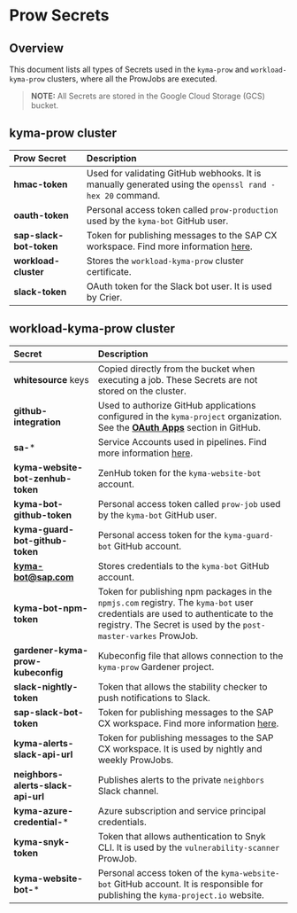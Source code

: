 
# Prow Secrets

## Overview

This document lists all types of Secrets used in the `kyma-prow` and `workload-kyma-prow` clusters, where all the ProwJobs are executed.
>**NOTE:** All Secrets are stored in the Google Cloud Storage (GCS) bucket.


## kyma-prow cluster

| Prow Secret   | Description | 
| :---------- | :---------------- | 
| **hmac-token**| Used for validating GitHub webhooks. It is manually generated using the `openssl rand -hex 20` command.| 
| **oauth-token**| Personal access token called `prow-production` used by the `kyma-bot` GitHub user. | 
|**sap-slack-bot-token**| Token for publishing messages to the SAP CX workspace. Find more information [here](https://api.slack.com/docs/token-types#bot). |
|**workload-cluster**| Stores the `workload-kyma-prow` cluster certificate. |
| **slack-token** | OAuth token for the Slack bot user. It is used by Crier. |

## workload-kyma-prow cluster

| Secret   | Description | 
| :---------- | :---------------- | 
| **whitesource** keys | Copied directly from the bucket when executing a job. These Secrets are not stored on the cluster. | 
| **github-integration** | Used to authorize GitHub applications configured in the `kyma-project` organization. See the **[OAuth Apps](https://developer.github.com/apps/building-oauth-apps/)** section in GitHub.|
| **sa-*** | Service Accounts used in pipelines. Find more information [here](/docs/prow/authorization.md).| 
| **kyma-website-bot-zenhub-token** | ZenHub token for the `kyma-website-bot` account.| 
| **kyma-bot-github-token**| Personal access token called `prow-job` used by the `kyma-bot` GitHub user.| 
| **kyma-guard-bot-github-token** | Personal access token for the `kyma-guard-bot` GitHub account.| 
| **kyma-bot@sap.com**| Stores credentials to the `kyma-bot` GitHub account. |
| **kyma-bot-npm-token** | Token for publishing npm packages in the `npmjs.com` registry. The `kyma-bot` user credentials are used to authenticate to the registry. The Secret is used by the `post-master-varkes` ProwJob. |
| **gardener-kyma-prow-kubeconfig** | Kubeconfig file that allows connection to the `kyma-prow` Gardener project.| 
| **slack-nightly-token**| Token that allows the stability checker to push notifications to Slack. | 
| **sap-slack-bot-token** | Token for publishing messages to the SAP CX workspace. Find more information [here](https://api.slack.com/docs/token-types#bot).|
| **kyma-alerts-slack-api-url** | Token for publishing messages to the SAP CX workspace.  It is used by nightly and weekly ProwJobs.|
| **neighbors-alerts-slack-api-url** | Publishes alerts to the private `neighbors` Slack channel.|
| **kyma-azure-credential-*** | Azure subscription and service principal credentials. |
| **kyma-snyk-token** | Token that allows authentication to Snyk CLI. It is used by the `vulnerability-scanner` ProwJob. |
| **kyma-website-bot-*** | Personal access token of the `kyma-website-bot` GitHub account. It is responsible for publishing the `kyma-project.io` website. |
